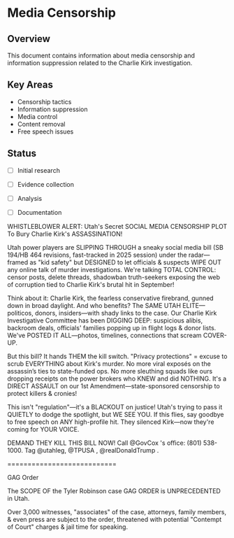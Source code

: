# Media Censorship

## Overview
This document contains information about media censorship and information suppression related to the Charlie Kirk investigation.

## Key Areas
- Censorship tactics
- Information suppression
- Media control
- Content removal
- Free speech issues

## Status
- [ ] Initial research
- [ ] Evidence collection
- [ ] Analysis
- [ ] Documentation







WHISTLEBLOWER ALERT: Utah's Secret SOCIAL MEDIA CENSORSHIP PLOT To Bury Charlie Kirk's ASSASSINATION!

Utah power players are SLIPPING THROUGH a sneaky social media bill (SB 194/HB 464 revisions, fast-tracked in 2025 session) under the radar—framed as "kid safety" but DESIGNED to let officials & suspects WIPE OUT any online talk of murder investigations. We're talking TOTAL CONTROL: censor posts, delete threads, shadowban truth-seekers exposing the web of corruption tied to Charlie Kirk's brutal hit in September!

Think about it: Charlie Kirk, the fearless conservative firebrand, gunned down in broad daylight. And who benefits? The SAME UTAH ELITE—politicos, donors, insiders—with shady links to the case. Our Charlie Kirk Investigative Committee has been DIGGING DEEP: suspicious alibis, backroom deals, officials' families popping up in flight logs & donor lists. We've POSTED IT ALL—photos, timelines, connections that scream COVER-UP.

But this bill? It hands THEM the kill switch. "Privacy protections" = excuse to scrub EVERYTHING about Kirk's murder. No more viral exposés on the assassin’s ties to state-funded ops. No more sleuthing squads like ours dropping receipts on the power brokers who KNEW and did NOTHING. It's a DIRECT ASSAULT on our 1st Amendment—state-sponsored censorship to protect killers & cronies!

This isn't "regulation"—it's a BLACKOUT on justice! Utah's trying to pass it QUIETLY to dodge the spotlight, but WE SEE YOU. If this flies, say goodbye to free speech on ANY high-profile hit. They silenced Kirk—now they're coming for YOUR VOICE.

DEMAND THEY KILL THIS BILL NOW! Call 
@GovCox
's office: (801) 538-1000. Tag @utahleg, 
@TPUSA
, 
@realDonaldTrump
. 

===========================

GAG Order

The SCOPE OF the Tyler Robinson case GAG ORDER is UNPRECEDENTED in Utah. 

Over 3,000 witnesses, "associates" of the case, attorneys, family members, & even press are subject to the order, threatened with potential "Contempt of Court" charges & jail time for speaking. 

